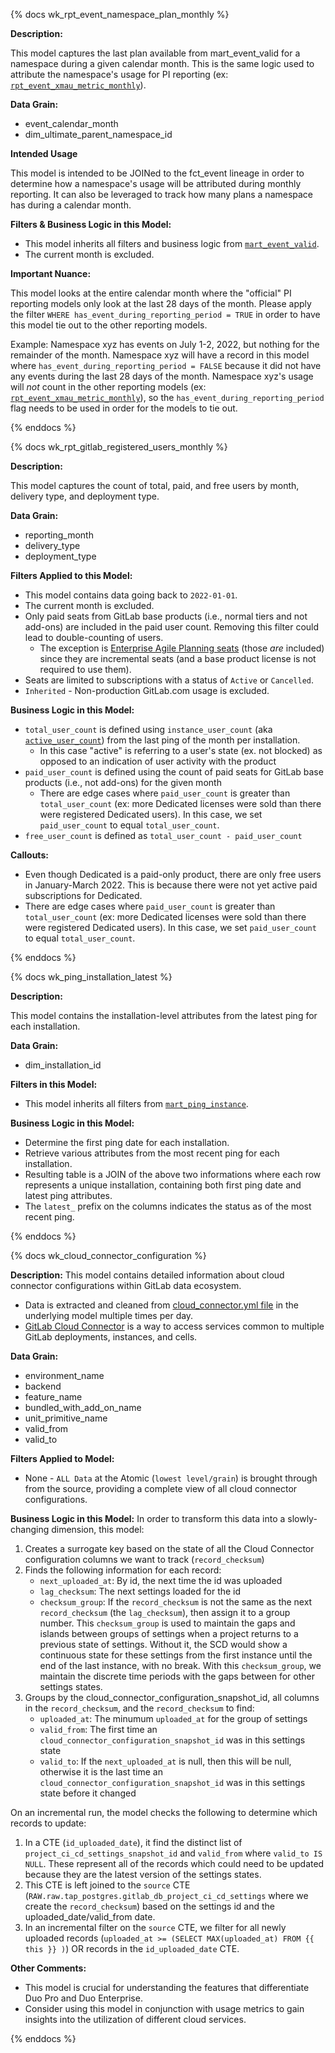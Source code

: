 {% docs wk_rpt_event_namespace_plan_monthly %}

**Description:**

This model captures the last plan available from mart_event_valid for a namespace during a 
given calendar month. This is the same logic used to attribute the namespace's usage for PI 
reporting (ex: [`rpt_event_xmau_metric_monthly`](https://dbt.gitlabdata.com/#!/model/model.gitlab_snowflake.rpt_event_xmau_metric_monthly)).

**Data Grain:**
* event_calendar_month
* dim_ultimate_parent_namespace_id

**Intended Usage**

This model is intended to be JOINed to the fct_event lineage in order to determine how 
a namespace's usage will be attributed during monthly reporting. It can also be leveraged 
to track how many plans a namespace has during a calendar month.

**Filters & Business Logic in this Model:**

* This model inherits all filters and business logic from [`mart_event_valid`](https://dbt.gitlabdata.com/#!/model/model.gitlab_snowflake.mart_event_valid#description).
* The current month is excluded.

**Important Nuance:**

This model looks at the entire calendar month where the "official" PI reporting models only 
look at the last 28 days of the month. Please apply the filter `WHERE has_event_during_reporting_period = TRUE` 
in order to have this model tie out to the other reporting models. 

Example: Namespace xyz has events on July 1-2, 2022, but nothing for the remainder of the month. 
Namespace xyz will have a record in this model where `has_event_during_reporting_period = FALSE` 
because it did not have any events during the last 28 days of the month.  Namespace xyz's usage 
will _not_ count in the other reporting models (ex: [`rpt_event_xmau_metric_monthly`](https://dbt.gitlabdata.com/#!/model/model.gitlab_snowflake.rpt_event_xmau_metric_monthly)), 
so the `has_event_during_reporting_period` flag needs to be used in order for the models to tie out.

{% enddocs %}

{% docs wk_rpt_gitlab_registered_users_monthly %}

**Description:**

This model captures the count of total, paid, and free users by month, delivery type, and deployment type.

**Data Grain:**

* reporting_month
* delivery_type
* deployment_type

**Filters Applied to this Model:**

* This model contains data going back to `2022-01-01`.
* The current month is excluded.
* Only paid seats from GitLab base products (i.e., normal tiers and not add-ons) are included in 
the paid user count. Removing this filter could lead to double-counting of users.
  * The exception is [Enterprise Agile Planning seats](https://docs.gitlab.com/ee/subscriptions/gitlab_com/#enterprise-agile-planning) (those _are_ included) since they are 
  incremental seats (and a base product license is not required to use them).
* Seats are limited to subscriptions with a status of `Active` or `Cancelled`.
* `Inherited` - Non-production GitLab.com usage is excluded.

**Business Logic in this Model:**

* `total_user_count` is defined using `instance_user_count` (aka [`active_user_count`](https://gitlab.com/gitlab-org/gitlab/-/blob/master/config/metrics/license/20210204124829_active_user_count.yml)) 
from the last ping of the month per installation. 
  * In this case "active" is referring to a user's state (ex. not blocked) as opposed to an indication of user activity with the product
* `paid_user_count` is defined using the count of paid seats for GitLab base products (i.e., not add-ons) for the given month
  * There are edge cases where `paid_user_count` is greater than `total_user_count` (ex: more Dedicated licenses were sold than there were registered Dedicated users). In this case, we set `paid_user_count` to equal `total_user_count`.
* `free_user_count` is defined as `total_user_count - paid_user_count`

**Callouts:**

* Even though Dedicated is a paid-only product, there are only free users in January-March 2022. 
This is because there were not yet active paid subscriptions for Dedicated.
* There are edge cases where `paid_user_count` is greater than `total_user_count` (ex: more Dedicated licenses were sold than there were registered Dedicated users). In this case, we set `paid_user_count` to equal `total_user_count`.

{% enddocs %}

{% docs wk_ping_installation_latest %}

**Description:**

This model contains the installation-level attributes from the latest ping for each installation.

**Data Grain:**
* dim_installation_id

**Filters in this Model:**

* This model inherits all filters from [`mart_ping_instance`](https://dbt.gitlabdata.com/#!/model/model.gitlab_snowflake.mart_ping_instance#description).

**Business Logic in this Model:**

* Determine the first ping date for each installation.
* Retrieve various attributes from the most recent ping for each installation.
* Resulting table is a JOIN of the above two informations where each row represents a unique installation, containing both first ping date and latest ping attributes.
* The `latest_` prefix on the columns indicates the status as of the most recent ping.

{% enddocs %}

{% docs wk_cloud_connector_configuration %}

**Description:** This model contains detailed information about cloud connector configurations within GitLab data ecosystem.
- Data is extracted and cleaned from [cloud_connector.yml file](https://gitlab.com/gitlab-org/customers-gitlab-com/-/blob/main/config/cloud_connector.yml) in the underlying model multiple times per day.
- [GitLab Cloud Connector](https://about.gitlab.com/direction/cloud-connector/) is a way to access services common to multiple GitLab deployments, instances, and cells.

**Data Grain:**
- environment_name
- backend
- feature_name
- bundled_with_add_on_name
- unit_primitive_name
- valid_from
- valid_to

**Filters Applied to Model:**
- None - `ALL Data` at the Atomic (`lowest level/grain`) is brought through from the source, providing a complete view of all cloud connector configurations.

**Business Logic in this Model:**
In order to transform this data into a slowly-changing dimension, this model:

1. Creates a surrogate key based on the state of all the Cloud Connector configuration columns we want to track (`record_checksum`)
2. Finds the following information for each record:
    - `next_uploaded_at`: By id, the next time the id was uploaded
    - `lag_checksum`: The next settings loaded for the id
    - `checksum_group`: If the `record_checksum` is not the same as the next `record_checksum` (the `lag_checksum`), then assign it to a group number. This `checksum_group` is used to maintain the gaps and islands between groups of settings when a project returns to a previous state of settings. Without it, the SCD would show a continuous state for these settings from the first instance until the end of the last instance, with no break. With this `checksum_group`, we maintain the discrete time periods with the gaps between for other settings states.
3. Groups by the cloud_connector_configuration_snapshot_id, all columns in the `record_checksum`, and the `record_checksum` to find:
    - `uploaded_at`: The minumum `uploaded_at` for the group of settings
    - `valid_from`: The first time an `cloud_connector_configuration_snapshot_id` was in this settings state
    - `valid_to`: If the `next_uploaded_at` is null, then this will be null, otherwise it is the last time an `cloud_connector_configuration_snapshot_id` was in this settings state before it changed

On an incremental run, the model checks the following to determine which records to update:
1. In a CTE (`id_uploaded_date`), it find the distinct list of `project_ci_cd_settings_snapshot_id` and `valid_from` where `valid_to IS NULL`. These represent all of the records which could need to be updated because they are the latest version of the settings states.
2. This CTE is left joined to the `source` CTE (`RAW.raw.tap_postgres.gitlab_db_project_ci_cd_settings` where we create the `record_checksum`) based on the settings id and the uploaded_date/valid_from date. 
3. In an incremental filter on the `source` CTE, we filter for all newly uploaded records (`uploaded_at >= (SELECT MAX(uploaded_at) FROM {{ this }} )`) OR records in the `id_uploaded_date` CTE.

**Other Comments:**
- This model is crucial for understanding the features that differentiate Duo Pro and Duo Enterprise.
- Consider using this model in conjunction with usage metrics to gain insights into the utilization of different cloud services.

{% enddocs %}